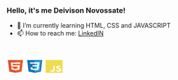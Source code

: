### Hello, it's me Deivison Novossate!

- 🌱 I’m currently learning HTML, CSS and JAVASCRIPT
- 📫 How to reach me: [LinkedIN](https://www.linkedin.com/in/deivison-novossate-7b788a112/)
##
<!--
<div>
  <a href="">
    <img height="180em" src="https://github-readme-stats.vercel.app/api?username=deivisonnovossate&show_icons=true&theme=dark&include_all_commits=true&count_private=true" />
    <img height="180em" src="https://github-readme-stats.vercel.app/api/top-langs/?username=deivisonnovossate&layout=compact&langs_count=16&theme=dark" />
 </div>
-->
##
 <div style="display: inline_block"><br>
   <img align="center" alt="Deivison-HTML" height="30" width="40" src="https://raw.githubusercontent.com/devicons/devicon/master/icons/html5/html5-original.svg" />
   <img align="center" alt="Deivison-HTML" height="30" width="40" src="https://raw.githubusercontent.com/devicons/devicon/master/icons/css3/css3-original.svg" />
   <img align="center" alt="Deivison-HTML" height="30" width="40" src="https://raw.githubusercontent.com/devicons/devicon/master/icons/javascript/javascript-plain.svg" />

  </div>
  

